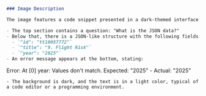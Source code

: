 ```markdown
### Image Description

The image features a code snippet presented in a dark-themed interface. 

- The top section contains a question: "What is the JSON data?"
- Below that, there is a JSON-like structure with the following fields:
  - `"id": "tt10087772"`
  - `"title": "9. Flight Risk"`
  - `"year": "2025"` 
- An error message appears at the bottom, stating: 
  ```
  Error: At [0] year: Values don't match. Expected: "2025" - Actual: "2025"
  ```
- The background is dark, and the text is in a light color, typical of a code editor or a programming environment.
```